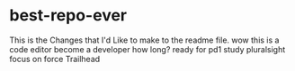 # best-repo-ever
This is the Changes that I'd Like to make to the readme file.
wow
this is a code editor
become a developer
how long?
ready for pd1
study pluralsight
focus on force
Trailhead
